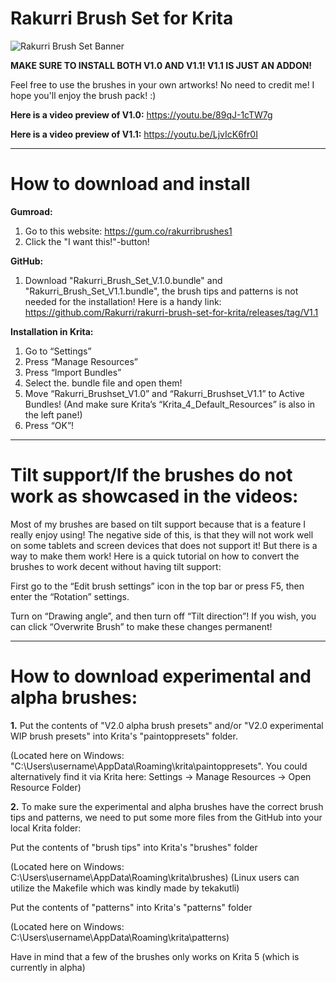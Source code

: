 # Rakurri Brush Set for Krita

![Rakurri Brush Set Banner](https://i.imgur.com/SLbbOTK.png)

**MAKE SURE TO INSTALL BOTH V1.0 AND V1.1! V1.1 IS JUST AN ADDON!**

Feel free to use the brushes in your own artworks! No need to credit me!
I hope you'll enjoy the brush pack! :)

**Here is a video preview of V1.0:** https://youtu.be/89qJ-1cTW7g

**Here is a video preview of V1.1:** https://youtu.be/LjvIcK6fr0I

***

# **How to download and install**

**Gumroad:**
1. Go to this website: https://gum.co/rakurribrushes1 
2. Click the "I want this!"-button!

**GitHub:**
1. Download "Rakurri_Brush_Set_V.1.0.bundle" and "Rakurri_Brush_Set_V1.1.bundle", the brush tips and patterns is not needed for the installation!
Here is a handy link: https://github.com/Rakurri/rakurri-brush-set-for-krita/releases/tag/V1.1

**Installation in Krita:**
1. Go to “Settings”
2. Press “Manage Resources”
3. Press “Import Bundles”
4. Select the. bundle file and open them!
5. Move “Rakurri_Brushset_V1.0” and “Rakurri_Brushset_V1.1”  to Active Bundles! (And make sure Krita’s “Krita_4_Default_Resources” is also in the left pane!)
6. Press “OK”!

***

# **Tilt support/If the brushes do not work as showcased in the videos:**

Most of my brushes are based on tilt support because that is a feature I really enjoy using!
The negative side of this, is that they will not work well on some tablets and screen devices that does not support it!
But there is a way to make them work! Here is a quick tutorial on how to convert the brushes to work decent without having tilt support:
 
First go to the “Edit brush settings” icon in the top bar or press F5, then enter the “Rotation” settings.
 
Turn on “Drawing angle”, and then turn off “Tilt direction”!
If you wish, you can click “Overwrite Brush” to make these changes permanent!

***

# **How to download experimental and alpha brushes:**

**1.** Put the contents of "V2.0 alpha brush presets" and/or "V2.0 experimental WIP brush presets" into Krita's "paintoppresets" folder.

(Located here on Windows: "C:\Users\username\AppData\Roaming\krita\paintoppresets". You could alternatively find it via Krita here: Settings -> Manage Resources -> Open Resource Folder)

**2.** To make sure the experimental and alpha brushes have the correct brush tips and patterns, we need to put some more files from the GitHub into your local Krita folder:

Put the contents of "brush tips" into Krita's "brushes" folder 

(Located here on Windows: C:\Users\username\AppData\Roaming\krita\brushes)
(Linux users can utilize the Makefile which was kindly made by tekakutli)

Put the contents of "patterns" into Krita's "patterns" folder 

(Located here on Windows: C:\Users\username\AppData\Roaming\krita\patterns)

Have in mind that a few of the brushes only works on Krita 5 (which is currently in alpha)
